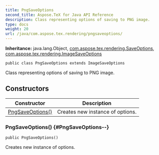 ```yaml
---
title: PngSaveOptions
second_title: Aspose.TeX for Java API Reference
description: Class representing options of saving to PNG image.
type: docs
weight: 20
url: /java/com.aspose.tex.rendering/pngsaveoptions/
---
```

**Inheritance:**
java.lang.Object, [com.aspose.tex.rendering.SaveOptions](../../com.aspose.tex.rendering/saveoptions), [com.aspose.tex.rendering.ImageSaveOptions](../../com.aspose.tex.rendering/imagesaveoptions)
```
public class PngSaveOptions extends ImageSaveOptions
```

Class representing options of saving to PNG image.
## Constructors

| Constructor | Description |
| --- | --- |
| [PngSaveOptions()](#PngSaveOptions--) | Creates new instance of options. |
### PngSaveOptions() {#PngSaveOptions--}
```
public PngSaveOptions()
```


Creates new instance of options.

